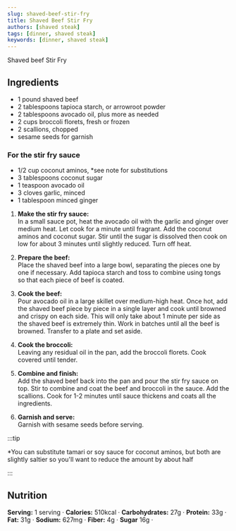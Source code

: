```yaml
---
slug: shaved-beef-stir-fry
title: Shaved Beef Stir Fry
authors: [shaved steak]
tags: [dinner, shaved steak]
keywords: [dinner, shaved steak]
---
```


Shaved beef Stir Fry
<!-- <img src="/img/shaved-beef.jpg" alt="Shaved Beef Picture" width="800" height="670" /> -->
<!-- truncate -->


## Ingredients
- 1 pound shaved beef
- 2 tablespoons tapioca starch, or arrowroot powder
- 2 tablespoons avocado oil, plus more as needed
- 2 cups broccoli florets, fresh or frozen
- 2 scallions, chopped
- sesame seeds for garnish
### For the stir fry sauce
- 1/2 cup coconut aminos, *see note for substitutions
- 3 tablespoons coconut sugar
- 1 teaspoon avocado oil
- 3 cloves garlic, minced
- 1 tablespoon minced ginger

1. **Make the stir fry sauce:**  
In a small sauce pot, heat the avocado oil with the garlic and ginger over medium heat. Let cook for a minute until fragrant. Add the coconut aminos and coconut sugar. Stir until the sugar is dissolved then cook on low for about 3 minutes until slightly reduced. Turn off heat.

2. **Prepare the beef:**  
Place the shaved beef into a large bowl, separating the pieces one by one if necessary. Add tapioca starch and toss to combine using tongs so that each piece of beef is coated.

3. **Cook the beef:**  
Pour avocado oil in a large skillet over medium-high heat. Once hot, add the shaved beef piece by piece in a single layer and cook until browned and crispy on each side. This will only take about 1 minute per side as the shaved beef is extremely thin. Work in batches until all the beef is browned. Transfer to a plate and set aside.

4. **Cook the broccoli:**  
Leaving any residual oil in the pan, add the broccoli florets. Cook covered until tender.

5. **Combine and finish:**  
Add the shaved beef back into the pan and pour the stir fry sauce on top. Stir to combine and coat the beef and broccoli in the sauce. Add the scallions. Cook for 1-2 minutes until sauce thickens and coats all the ingredients.

6. **Garnish and serve:**  
Garnish with sesame seeds before serving.

:::tip

*You can substitute tamari or soy sauce for coconut aminos, but both are slightly saltier so you'll want to reduce the amount by about half

:::

## Nutrition
**Serving:** 1 serving · 
**Calories:** 510kcal · 
**Carbohydrates:** 27g · 
**Protein:** 33g · 
**Fat:** 31g · 
**Sodium:** 627mg · 
**Fiber:** 4g · 
**Sugar** 16g · 